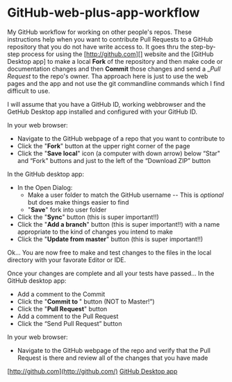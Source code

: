 # GitHub-web-plus-app-workflow
My GitHub workflow for working on other people's repos.  These instructions help when you want to contribute Pull Requests to a GitHub repository that you do not have write access to.  It goes thru the step-by-step process for using the [http://github.com][] website and the [GitHub Desktop app] to make a local __Fork__ of the repository and then make code or documentation changes and then __Commit__ those changes and send a __Pull Request_ to the repo's owner.  Tha approach here is just to use the web pages and the app and not use the git commandline commands which I find difficult to use.

I will assume that you have a GitHub ID, working webbrowser and the GetHub Desktop app installed and configured with your GitHub ID.

In your web browser:
* Navigate to the GitHub webpage of a repo that you want to contribute to
* Click the "__Fork__" button at the upper right corner of the page
* Click the "__Save local__" icon (a computer with down arrow) below “Star" and “Fork" buttons and just to the left of the “Download ZIP” button

In the GitHub desktop app:
* In the Open Dialog:
  * Make a user folder to match the GitHub username -- This is _optional_ but does make things easier to find
  * "__Save__" fork into user folder
* Click the "__Sync__" button (this is super important!!)
* Click the "__Add a branch__" button (this is super important!!) with a name appropriate to the kind of changes you intend to make
* Click the "__Update from master__" button (this is super important!!)
 
Ok...  You are now free to make and test changes to the files in the local directory with your favorate Editor or IDE.

Once your changes are complete and all your tests have passed...  In the GitHub desktop app:
* Add a comment to the Commit
* Click the "__Commit to <new branch>__" button (NOT to Master!”)
* Click the "__Pull Request__" button
* Add a comment to the Pull Request
* Click the “Send Pull Request” button

In your web browser:
* Navigate to the GitHub webpage of the repo and verify that the Pull Request is there and review all of the changes that you have made





[http://github.com](http://github.com/)
[GitHub Desktop app](https://desktop.github.com/)
